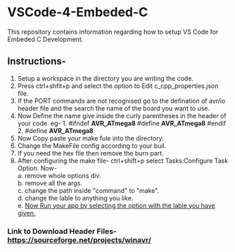 # VSCode-4-Embeded-C
This repository contains information regarding how to setup VS Code for Embeded C Development.

## Instructions-
  1. Setup a workspace in the directory you are writing the code.
  2. Press ctrl+shfit+p and select the option to Edit c_cpp_properties.json file.
  3. If the PORT commands are not recognised go to the defination of avr/io header file
     and the search the name of the board you want to use. 
  4. Now Define the name give inside the curly parentheses in the header of your code.
      eg- 1. #ifndef __AVR_ATmega8__
                #define __AVR_ATmega8__
             #endif
          2. #define __AVR_ATmega8__
  5. Now Copy paste your make fule into the directory.
  6. Change the MakeFile config according to your buil. 
  7. If you need the hex file then remove the burn part.
  8. After configuring the make file- ctrl+shift+p select Tasks:Configure Task Option.
      Now-                                                                                        
        a. remove whole options div.             
        b. remove all the args.                         
        c. change the path inside "command" to "make".                                    
        d. change the lable to anything you like.                                             
        e. <u>Now Run your app by selecting the option with the lable you have given.</u>                                      

### Link to Download Header Files- https://sourceforge.net/projects/winavr/

